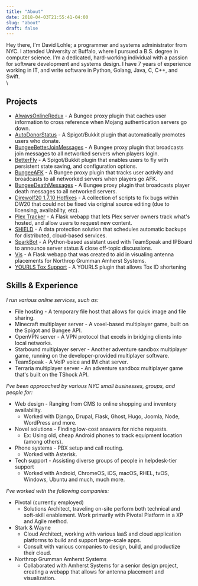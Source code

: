 ```yaml
---
title: "About"
date: 2018-04-03T21:55:41-04:00
slug: "about"
draft: false
---
```



Hey there, I'm David Lohle; a programmer and systems administrator
from NYC. I attended University at Buffalo, where I pursued a B.S.
degree in computer science. I'm a dedicated, hard-working individual
with a passion for software development and systems design. I have 7
years of experience working in IT, and write software in Python,
Golang, Java, C, C++, and Swift.
\
\

## Projects
* [AlwaysOnlineRedux](https://github.com/iPwnAge/AlwaysOnlineRedux) - A Bungee proxy
  plugin that caches user information to cross reference when Mojang authentication
  servers go down.
* [AutoDonorStatus](https://github.com/iPwnAge/AutoDonorStatus) - A Spigot/Bukkit plugin
  that automatically promotes users who donate.
* [BungeeBetterJoinMessages](https://github.com/iPwnAge/BetterBungeeJoinMessages) - A
  Bungee proxy plugin that broadcasts join messages to all networked servers when players 
  login.
* [BetterFly](https://github.com/iPwnAge/BetterFly) - A Spigot/Bukkit plugin that enables
  users to fly with persistent state saving, and configuration options.
* [BungeeAFK](https://github.com/iPwnAge/BungeeAFK) - A Bungee proxy plugin that tracks
  user activity and broadcasts to all networked servers when players go AFK.
* [BungeeDeathMessages](https://github.com/iPwnAge/BungeeDeathMessages) - A Bungee proxy
  plugin that broadcasts player death messages to all networked servers.
* [Direwolf20 1.7.10 Hotfixes](https://github.com/iPwnAge/Direwolf20-1.7.10-Hotfixes) - A
  collection of scripts to fix bugs within DW20 that could not be fixed via original
  source editing (due to licensing, availability, etc).
* [Plex Tracker](https://github.com/Proplex/plex-tracker) - A Flask webapp that lets Plex
  server owners track what's hosted, and allow users to request new content. 
* [SHIELD](https://github.com/starkandwayne/shield) - A data protection solution that
  schedules automatic backups for distributed, cloud-based services.
* [SparkBot](https://github.com/Proplex/SparkBot) - A Python-based assistant used with
  TeamSpeak and IPBoard to announce server status & close off-topic discussions.
* [Vis](https://github.com/TheVindicators/Vis) - A Flask webapp that was created to aid in
  visualing antenna placements for Northrop Grumman Amherst Systems.
* [YOURLS Tox Support](https://github.com/Proplex/YOURLS-Tox-Support) - A YOURLS plugin
  that allows Tox ID shortening

## Skills & Experience

_I run various online services, such as:_

* File hosting - A temporary file host that allows for quick image and
  file sharing.
* Minecraft multiplayer server - A voxel-based multiplayer game, built
  on the Spigot and Bungee API.
* OpenVPN server - A VPN protocol that excels in bridging clients into
  local networks.  
* Starbound multiplayer server - Another adventure sandbox multiplayer
  game, running on the developer-provided multiplayer software.
* TeamSpeak - A VoIP voice and IM chat server.
* Terraria multiplayer server  - An adventure sandbox multiplayer game
  that's built on the TShock API.

_I've been approached by various NYC small businesses, groups, and
people for:_

* Web design - Ranging from CMS to online shopping and inventory
  availability.
  * Worked with Django, Drupal, Flask, Ghost, Hugo, Joomla, Node,
    WordPress and more.
* Novel solutions - Finding low-cost answers for niche requests.
  * Ex: Using old, cheap Android phones to track equipment location
    (among others).
* Phone systems - PBX setup and call routing.
  * Worked with Asterisk.
* Tech support - Assisting diverse groups of people in helpdesk-tier
  support
  * Worked with Android, ChromeOS, iOS, macOS, RHEL, tvOS, Windows,
    Ubuntu and much, much more.

_I've worked with the following companies:_

* Pivotal (currently employed)
  * Solutions Architect, traveling on-site perform both technical and
    soft-skill enablement. Work primarily with Pivotal Platform in a
    XP and Agile method.
* Stark & Wayne
  * Cloud Architect, working with various IaaS and cloud application
    platforms to build and support large-scale apps.
  * Consult with various companies to design, build, and productize
    their cloud.
* Northrop Grumman Amherst Systems
  * Collaborated with Amherst Systems for a senior design project,
    creating a webapp that allows for antenna placement and
    visualization.